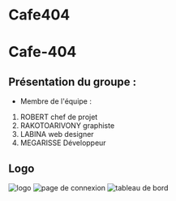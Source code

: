 # Cafe404
# Cafe-404
## Présentation du groupe :
* Membre de l'équipe : 
1) ROBERT chef de projet
2) RAKOTOARIVONY graphiste
3) LABINA web designer
4) MEGARISSE Développeur
## Logo
![logo](https://zupimages.net/up/20/45/i2fx.png)
![page de connexion](https://zupimages.net/up/20/44/kie1.png)
![tableau de bord](https://zupimages.net/up/20/44/jyox.png)
